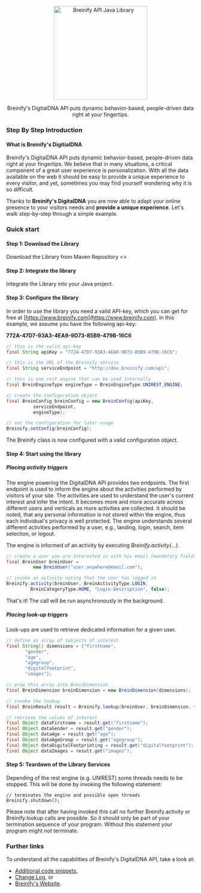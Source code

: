 <p align="center">
  <img src="https://www.breinify.com/img/Breinify_logo.png" alt="Breinify API Java Library" width="250">
</p>

<p align="center">
Breinify's DigitalDNA API puts dynamic behavior-based, people-driven data right at your fingertips.
</p>

### Step By Step Introduction

#### What is Breinify's DigitialDNA

Breinify's DigitalDNA API puts dynamic behavior-based, people-driven data right at your fingertips. We believe that in many situations, a critical component of a great user experience is personalization. With all the data available on the web it should be easy to provide a unique experience to every visitor, and yet, sometimes you may find yourself wondering why it is so difficult.

Thanks to **Breinify's DigitalDNA** you are now able to adapt your online presence to your visitors needs and **provide a unique experience**. Let's walk step-by-step through a simple example.

### Quick start

#### Step 1: Download the Library

Download the Library from Maven Repository <<more details to come>>


#### Step 2: Integrate the library

Integrate the Library into your Java project. 


#### Step 3: Configure the library

In order to use the library you need a valid API-key, which you can get for free at [https://www.breinify.com](https://www.breinify.com). In this example, we assume you have the following api-key:

**772A-47D7-93A3-4EA9-9D73-85B9-479B-16C6**

```Java
// this is the valid api-key
final String apiKey = "772A-47D7-93A3-4EA9-9D73-85B9-479B-16C6";

// this is the URL of the Breinify service
final String serviceEndpoint = "http://dev.breinify.com/api";

// this is one rest engine that can be used internally
final BreinEngineType engineType = BreinEngineType.UNIREST_ENGINE;

// create the configuration object
final BreinConfig breinConfig = new BreinConfig(apiKey,
          serviceEndpoint,
          engineType);

// set the configuration for later usage
Breinify.setConfig(breinConfig);
```

The Breinify class is now configured with a valid configuration object.


#### Step 4: Start using the library

##### Placing activity triggers

The engine powering the DigitalDNA API provides two endpoints. The first endpoint is used to inform the engine about the activities performed by visitors of your site. The activities are used to understand the user's current interest and infer the intent. It becomes more and more accurate across different users and verticals as more activities are collected. It should be noted, that any personal information is not stored within the engine, thus each individual's privacy is well protected. The engine understands several different activities performed by a user, e.g., landing, login, search, item selection, or logout.

The engine is informed of an activity by executing *Breinify.activity(...)*. 

```Java
// create a user you are interested in with his email (mandatory field)
final BreinUser breinUser =
          new BreinUser("user.anywhere@email.com");

// invoke an activity noting that the user has logged in
Breinify.activity(breinUser, BreinActivityType.LOGIN,
         BreinCategoryType.HOME, "Login-Description", false);

```

That's it! The call will be run asynchronously in the background.


##### Placing look-up triggers

Look-ups are used to retrieve dedicated information for a given user. 

```java
// define an array of subjects of interest
final String[] dimensions = {"firstname",
       "gender",
       "age",
       "agegroup",
       "digitalfootprint",
       "images"};

// wrap this array into BreinDimension
final BreinDimension breinDimension = new BreinDimension(dimensions);

// invoke the lookup
final BreinResult result = Breinify.lookup(breinUser, breinDimension, false);

// retrieve the values of interest
final Object dataFirstname = result.get("firstname");
final Object dataGender = result.get("gender");
final Object dataAge = result.get("age");
final Object dataAgeGroup = result.get("agegroup");
final Object dataDigitalFootprinting = result.get("digitalfootprint");
final Object dataImages = result.get("images");

```
#### Step 5: Teardown of the Library Services

Depending of the rest engine (e.g. UNIREST) some threads needs to be stopped. This will be done by invoking the following statement:

```
// terminates the engine and possible open threads
Breinify.shutdown();
``` 

Please note that after having invoked this call no further Breinify.activity or Breinify.lookup calls are possible. So it should only be part of your termination sequence of your program. Without this statement your program might not terminate.

### Further links
To understand all the capabilities of Breinify's DigitalDNA API, take a look at:

* [Additional code snippets](documentation/more-snippets.md),
* [Change Log](documentation/changelog.md), or
* [Breinify's Website](https://www.breinify.com).
